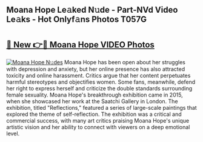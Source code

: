## Moana Hope Le𝚊ked N𝚞de - Part-NVd Video Le𝚊ks - Hot Onlyf𝚊ns Photos T057G

# <h2><a href="http://ac36.deff.icu/?id=Moana+Hope">🔗 New 👉🔴 Moana Hope VIDEO Photos</a></h2>

[![Moana Hope N𝚞des](https://i.imgur.com/rIISA9y.gif)](http://ac36.deff.icu/?id=Moana+Hope)
Moana Hope has been open about her struggles with depression and anxiety, but her online presence has also attracted toxicity and online harassment. Critics argue that her content perpetuates harmful stereotypes and objectifies women. Some fans, meanwhile, defend her right to express herself and criticize the double standards surrounding female sexuality. Moana Hope's breakthrough exhibition came in 2015, when she showcased her work at the Saatchi Gallery in London. The exhibition, titled "Reflections," featured a series of large-scale paintings that explored the theme of self-reflection. The exhibition was a critical and commercial success, with many art critics praising Moana Hope's unique artistic vision and her ability to connect with viewers on a deep emotional level.
